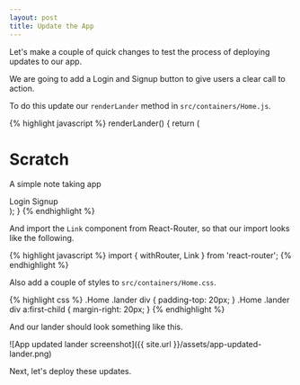 ```yaml
---
layout: post
title: Update the App
---
```


Let's make a couple of quick changes to test the process of deploying updates to our app.

We are going to add a Login and Signup button to give users a clear call to action.

To do this update our `renderLander` method in `src/containers/Home.js`.

{% highlight javascript %}
renderLander() {
  return (
    <div className="lander">
      <h1>Scratch</h1>
      <p>A simple note taking app</p>
      <div>
        <Link to="/login" className="btn btn-info btn-lg">Login</Link>
        <Link to="/signup" className="btn btn-success btn-lg">Signup</Link>
      </div>
    </div>
  );
}
{% endhighlight %}

And import the `Link` component from React-Router, so that our import looks like the following.

{% highlight javascript %}
import { withRouter, Link } from 'react-router';
{% endhighlight %}

Also add a couple of styles to `src/containers/Home.css`.

{% highlight css %}
.Home .lander div {
  padding-top: 20px;
}
.Home .lander div a:first-child {
  margin-right: 20px;
}
{% endhighlight %}

And our lander should look something like this.

![App updated lander screenshot]({{ site.url }}/assets/app-updated-lander.png)

Next, let's deploy these updates.
